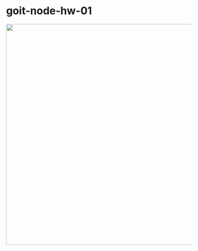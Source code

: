 # goit-node-hw-01


<div>
<img src="https://monosnap.com/image/jq2ob51cKdAUYl2146Oyw2u5AhV7ja" width="700" height="600"/>
</div>